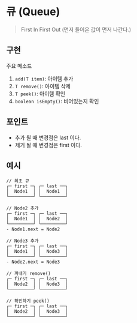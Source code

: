 # 큐 (Queue)

> First In First Out (먼저 들어온 값이 먼저 나간다.)

## 구현

주요 메소드

1. `add(T item)`: 아이템 추가
2. `T remove()`: 아이템 삭제
3. `T peek()`: 아이템 확인
4. `boolean isEmpty()`: 비어있는지 확인

## 포인트

- 추가 될 때 변경점은 last 이다.
- 제거 될 때 변경점은 first 이다.

## 예시

```text
// 최초 큐
┌─ first ─┐ ┌─ last ──┐
│  Node1  │ │  Node1  │
└─────────┘ └─────────┘

// Node2 추가
┌─ first ─┐ ┌─ last ──┐
│  Node1  │ │  Node2  │
└─────────┘ └─────────┘
- Node1.next = Node2

// Node3 추가
┌─ first ─┐ ┌─ last ──┐
│  Node1  │ │  Node3  │
└─────────┘ └─────────┘
- Node2.next = Node3

// 꺼내기 remove()
┌─ first ─┐ ┌─ last ──┐
│  Node2  │ │  Node3  │
└─────────┘ └─────────┘

// 확인하기 peek()
┌─ first ─┐ ┌─ last ──┐
│  Node2  │ │  Node3  │
└─────────┘ └─────────┘ 
```